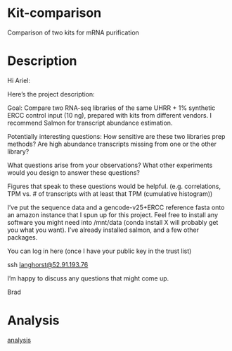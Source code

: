 # Kit-comparison
Comparison of two kits for mRNA purification


# Description
Hi Ariel:

Here’s the project description:

Goal:
Compare two RNA-seq libraries of the same UHRR + 1% synthetic ERCC control input (10 ng),  prepared with kits from different vendors.
I recommend Salmon for transcript abundance estimation.

Potentially interesting questions:
How sensitive are these two libraries prep methods?
Are high abundance transcripts missing from one or the other library?

What questions arise from your observations?
What other experiments would you design to answer these questions?

Figures that speak to these questions would be helpful.
(e.g. correlations, TPM vs. # of transcripts with at least that TPM (cumulative histogram))

I’ve put the sequence data and a gencode-v25+ERCC reference fasta onto an amazon instance that I spun up for this project.
Feel free to install any software you might need into /mnt/data (conda install X will probably get you what you want). I’ve already installed salmon, and a few other packages.

You can log in here (once I have your public key in the trust list)

ssh langhorst@52.91.193.76

I’m happy to discuss any questions that might come up.


Brad

# Analysis
[analysis](https://htmlpreview.github.io/?https://github.com/aerijman/Kit-comparison/blob/master/analysis.html)
